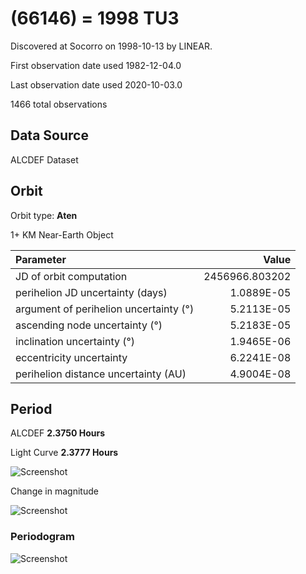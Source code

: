 # (66146) = 1998 TU3

Discovered at Socorro on 1998-10-13 by LINEAR.

First observation date used	1982-12-04.0

Last observation date used	2020-10-03.0

1466 total observations

## Data Source

ALCDEF Dataset

## Orbit

Orbit type: **Aten**

1+ KM Near-Earth Object

Parameter | Value
| :--- | ---:
JD of orbit computation		                |	  2456966.803202
perihelion JD uncertainty (days)          |	  1.0889E-05
argument of perihelion uncertainty (°)    |	  5.2113E-05
ascending node uncertainty (°)	          |	  5.2183E-05
inclination uncertainty (°)	              |	  1.9465E-06
eccentricity uncertainty	                |	  6.2241E-08
perihelion distance uncertainty (AU)	    |   4.9004E-08

## Period
ALCDEF 		    **2.3750 Hours**

Light Curve	  **2.3777 Hours**

![Screenshot](https://github.com/renefiedel/MASTER-THESIS/blob/bbd2297a37eeabc895341f0800760fc8a96c3c90/Project/Asteroids%20NEAs/New%20NEA's/1998%20TU3/Light%20curve.png)

Change in magnitude

![Screenshot](https://github.com/renefiedel/MASTER-THESIS/blob/0621c1676a16b61c2637f7fee540ea8f56f3382e/Project/Asteroids%20NEAs/New%20NEA's/1998%20TU3/Final_light_curve_1998TU3.svg)

### Periodogram

![Screenshot](https://github.com/renefiedel/MASTER-THESIS/blob/5f69380cc7cc047c14598c4f5a218eed997ec0ca/Project/Asteroids%20NEAs/New%20NEA's/1998%20TU3/periodogram%20log.png)

